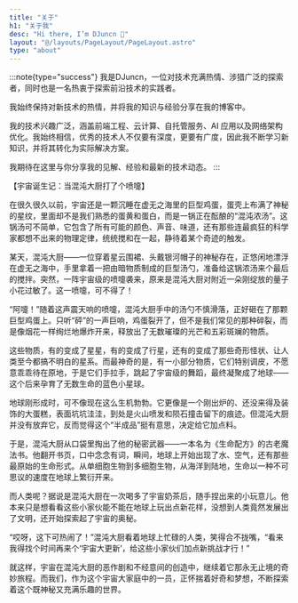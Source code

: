 ```yaml
---
title: "关于"
h1: "关于我"
desc: "Hi there, I’m DJuncn 👋"
layout: "@/layouts/PageLayout/PageLayout.astro"
type: "about"
---
```


:::note{type="success"}
我是DJuncn，一位对技术充满热情、涉猎广泛的探索者，同时也是一名热衷于探索前沿技术的实践者。

我始终保持对新技术的热情，并将我的知识与经验分享在我的博客中。

我的技术兴趣广泛，涵盖前端工程、云计算、自托管服务、AI 应用以及网络架构优化。我始终相信，优秀的技术人不仅要有深度，更要有广度，因此我不断学习新知识，并将其转化为实际解决方案。

我期待在这里与你分享我的见解、经验和最新的技术动态。
:::


【宇宙诞生记：当混沌大厨打了个喷嚏】

在很久很久以前，宇宙还是一颗沉睡在虚无之海里的巨型鸡蛋，蛋壳上布满了神秘的星纹，里面却不是我们熟悉的蛋黄和蛋白，而是一锅正在酝酿的“混沌浓汤”。这锅汤可不简单，它包含了所有可能的颜色、声音、味道，还有那些连最疯狂的科学家都想不出来的物理定律，统统搅和在一起，静待着某个奇迹的触发。

某天，混沌大厨——一位穿着星云围裙、头戴银河帽子的神秘存在，正悠闲地漂浮在虚无之海中，手里拿着一把由暗物质制成的巨型汤勺，准备给这锅浓汤来个最后的搅拌。突然，一阵宇宙级的喷嚏袭来，原来是混沌大厨对附近一朵刚绽放的量子小花过敏了。这一喷嚏，可不得了！

“阿嚏！”随着这声震天响的喷嚏，混沌大厨手中的汤勺不慎滑落，正好砸在了那颗巨型鸡蛋上。只听“砰”的一声巨响，鸡蛋裂开了，但不是我们常见的那种碎裂，而是像烟花一样绚烂地爆炸开来，释放出了无数璀璨的光芒和五彩斑斓的物质。

这些物质，有的变成了星星，有的变成了行星，还有的变成了那些奇形怪状、让人类至今都搞不明白的星系。而最神奇的是，有一小部分物质，它们特别调皮，不愿意乖乖待在原地，于是它们手拉手，跳起了宇宙级的舞蹈，最终凝聚成了地球——这个后来孕育了无数生命的蓝色小星球。

地球刚形成时，可不像现在这么生机勃勃。它更像是一个刚出炉的、还没来得及装饰的大蛋糕，表面坑坑洼洼，到处是火山喷发和陨石撞击留下的痕迹。但混沌大厨并没有放弃它，反而觉得这个“半成品”挺有意思，决定给它加点料。

于是，混沌大厨从口袋里掏出了他的秘密武器——一本名为《生命配方》的古老魔法书。他翻开书页，口中念念有词，瞬间，地球上开始出现了水、空气，还有那些最原始的生命形式。从单细胞生物到多细胞生物，从海洋到陆地，生命以一种不可思议的速度在地球上繁衍开来。

而人类呢？据说是混沌大厨在一次喝多了宇宙奶茶后，随手捏出来的小玩意儿。他本来只是想看看这些小家伙能不能在地球上玩出点新花样，没想到人类竟然发展出了文明，还开始探索起了宇宙的奥秘。

“哎呀，这下可热闹了！”混沌大厨看着地球上忙碌的人类，笑得合不拢嘴，“看来我得找个时间再来个‘宇宙大更新’，给这些小家伙们加点新挑战才行！”

就这样，宇宙在混沌大厨的恶作剧和不经意间的创造中，继续着它那永无止境的奇妙旅程。而我们，作为这个宇宙大家庭中的一员，正怀揣着好奇和梦想，不断探索着这个既神秘又充满乐趣的世界。
